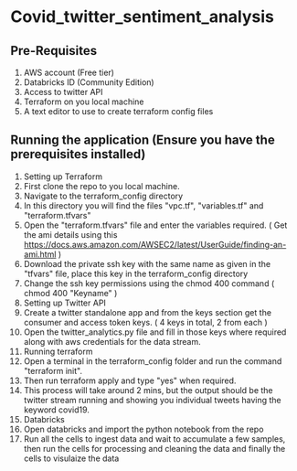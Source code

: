 # Covid_twitter_sentiment_analysis

## Pre-Requisites
1. AWS account (Free tier)
2. Databricks ID (Community Edition)
3. Access to twitter API
4. Terraform on you local machine
5. A text editor to use to create terraform config files

## Running the application (Ensure you have the prerequisites installed)

1. Setting up Terraform
  1. First clone the repo to you local machine.
  2. Navigate to the terraform_config directory
  3. In this directory you will find the files "vpc.tf", "variables.tf" and "terraform.tfvars"
  4. Open the "terraform.tfvars" file and enter the variables required. ( Get the ami details using this https://docs.aws.amazon.com/AWSEC2/latest/UserGuide/finding-an-ami.html )
  5. Download the private ssh key with the same name as given in the "tfvars" file, place this key in the terraform_config directory
  6. Change the ssh key permissions using the chmod 400 command ( chmod 400 "Keyname" )
2. Setting up Twitter API
  1. Create a twitter standalone app and from the keys section get the consumer and access token keys. ( 4 keys in total, 2 from each )
  2. Open the twitter_analytics.py file and fill in those keys where required along with aws credentials for the data stream.
3. Running terraform
  1. Open a terminal in the terraform_config folder and run the command "terraform init".
  2. Then run terraform apply and type "yes" when required.
  3. This process will take around 2 mins, but the output should be the twitter stream running and showing you individual tweets having the keyword covid19.
4. Databricks
  1. Open databricks and import the python notebook from the repo
  2. Run all the cells to ingest data and wait to accumulate a few samples, then run the cells for processing and cleaning the data and finally the cells to visulaize the data
